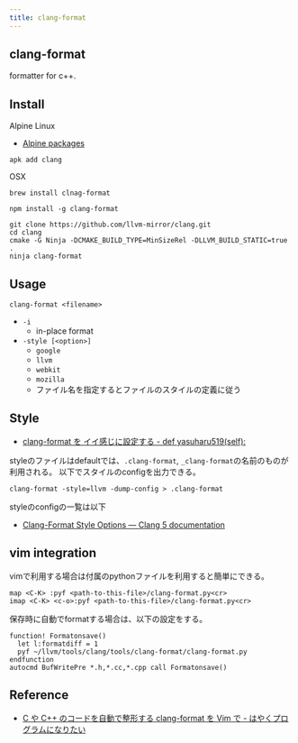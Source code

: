 ```yaml
---
title: clang-format
---
```


## clang-format
formatter for c++.


## Install

Alpine Linux

* [Alpine packages](https://pkgs.alpinelinux.org/contents?branch=v3.6&name=clang&arch=ppc64le&repo=main)

```
apk add clang
```

OSX

```shell
brew install clnag-format
```

```
npm install -g clang-format
```

```
git clone https://github.com/llvm-mirror/clang.git
cd clang
cmake -G Ninja -DCMAKE_BUILD_TYPE=MinSizeRel -DLLVM_BUILD_STATIC=true .
ninja clang-format
```

## Usage

```
clang-format <filename>
```

* `-i`
    * in-place format
* `-style [<option>]`
    * `google`
    * `llvm`
    * `webkit`
    * `mozilla`
    * ファイル名を指定するとファイルのスタイルの定義に従う

## Style
* [clang-format を イイ感じに設定する - def yasuharu519(self):](http://yasuharu519.hatenablog.com/entry/2015/12/13/210825)

styleのファイルはdefaultでは、`.clang-format`, `_clang-format`の名前のものが利用される。
以下でスタイルのconfigを出力できる。

```
clang-format -style=llvm -dump-config > .clang-format
```

styleのconfigの一覧は以下

* [Clang-Format Style Options — Clang 5 documentation](https://clang.llvm.org/docs/ClangFormatStyleOptions.html)

## vim integration
vimで利用する場合は付属のpythonファイルを利用すると簡単にできる。

```vim
map <C-K> :pyf <path-to-this-file>/clang-format.py<cr>
imap <C-K> <c-o>:pyf <path-to-this-file>/clang-format.py<cr>
```

保存時に自動でformatする場合は、以下の設定をする。

```vim
function! Formatonsave()
  let l:formatdiff = 1
  pyf ~/llvm/tools/clang/tools/clang-format/clang-format.py
endfunction
autocmd BufWritePre *.h,*.cc,*.cpp call Formatonsave()
```

## Reference
* [C や C++ のコードを自動で整形する clang-format を Vim で - はやくプログラムになりたい](http://rhysd.hatenablog.com/entry/2013/08/26/231858)
